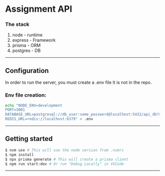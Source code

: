 # Assignment API

### The stack

1. node - runtime
2. express - Framework
3. prisma - ORM
4. postgres - DB

---

## Configuration

In order to run the server, you must create a .env file
It is not in the repo.

### Env file creation:

```sh
echo "NODE_ENV=development
PORT=3001
DATABASE_URL=postgresql://db_user:some_password@localhost:5432/api_db?schema=public
REDIS_URL=redis://localhost:6379" > .env
```

---

## Getting started

```sh
$ nvm use # This will use the node version from .nvmrc
$ npm install
$ npx prisma generate # This will create a prisma client
$ npm run start:dev # Or run "Debug Locally" in VSCode
```

---
